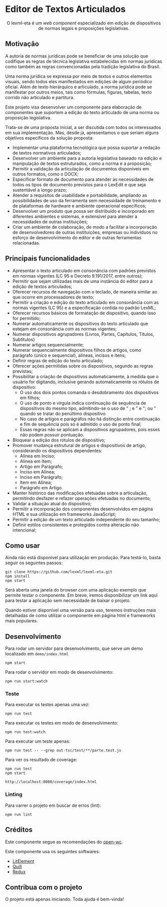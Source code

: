 # Editor de Textos Articulados

<p align="center">O lexml-eta é um <i>web component</i> especializado em edição de dispositivos de normas legais e proposições legislativas.</p>

## Motivação
A autoria de normas jurídicas pode se beneficiar de uma solução que codifique as regras de técnica legislativa estabelecidas em normas jurídicas como também as regras convencionadas pela tradição legislativa do Brasil. 

Uma norma jurídica se expressa por meio de textos e outros elementos visuais, sendo todos eles manifestados em edições de algum periódico oficial. Além de texto hierárquico e articulado, a norma jurídica pode se manifestar por outros meios, tais como fórmulas, figuras, tabelas, texto corrido não articulado e partitura. 

Este projeto visa desenvolver um componente para elaboração de componentes que suportem a edição do texto articulado de uma norma ou proposição legislativa.

Trata-se de uma proposta inicial, a ser discutida com todos os interessados em sua implementação. Mas, desde já, apresentamos o que seriam alguns objetivos específicos da solução proposta:

- Implementar uma plataforma tecnológica que possa suportar a redação de textos normativos articulados; 
- Desenvolver um ambiente para a autoria legislativa baseado na edição e manipulação de textos estruturados, como a norma e a proposição;
- Permitir a validação da articulação de documentos disponíveis em outros formatos, como o DOCX;
- Especificar formato de documento para atender às necessidades de todos os tipos de documento previstos para o LexEdit e que seja sustentável a longo prazo;
- Atender a requisitos de usabilidade e portabilidade, ampliando as possibilidades de uso da ferramenta sem necessidade de treinamento e de plataformas de hardware e ambiente operacional específicos;
- Desenvolver um produto que possa ser distribuído e incorporado em diferentes ambientes e sistemas, e extensível para atender a necessidades de outras instituições;
- Criar um  ambiente de colaboração, de modo a facilitar a incorporação de desenvolvedores de outras instituições, empresas ou indivíduos no esforço de desenvolvimento do editor e de outras ferramentas relacionadas.

## Principais funcionalidades

- Apresentar o texto articulado em consonância com padrões previstos em normas vigentes (LC 95 e Decreto 9.191/2017, entre outros);
- Permitir que sejam utilizadas mais de uma instância do editor para a edição de textos articulados;
- Oferecer recursos de navegação com o teclado, de maneira similar ao que ocorre em processadores de texto;
- Permitir a criação e edição do texto articulado em consonância com as normas vigentes (LC 95) e a especificação contida no padrão LexML;
- Oferecer recursos básicos de formatação de dispositivo, quando isso for permitido;
- Numerar automaticamente os dispositivos do texto articulado que estejam em consonância com as normas vigentes;
- Numerar dispositivos agrupadores (Livros, Partes, Capítulos, Títulos, Subtítulos)
- Numerar artigos sequencialmente;
- Numerar sequencialmente dispositivos filhos de artigos, como parágrafo (único e sequencial), alíneas, incisos e itens;
- Definir regras de edição do texto articulado;
- Oferecer ações permitidas sobre os dispositivos, segundo as regras previstas; 
- Possibilitar a criação de dispositivos automaticamente, à medida que o usuário for digitando, inclusive gerando automaticamente os rótulos de dispositivo:
  - O uso dos dois pontos comanda o desdobramento dos dispositivos em filhos;
  - O uso de ponto e vírgula indica continuação de sequência de dispositivos do mesmo tipo, admitindo-se o uso de " ; e " e "; ou " quando se tratar do penúltimo dispositivo
  - No caso de artigos e parágráfos não há distinção entre continuação e fim de sequência pois só é admitido o uso de ponto final;
  - Essas regras não se aplicam a dispositivos agrupadores, pois esses não podem possuir pontuação.
- Bloquear a edição dos rótulos de dispositivo;
- Promover mudança estrutural de artigos e dispositivos de artigo, considerando os dispositivos dependentes:
  - Alinea em Inciso;
  - Alinea em Item;
  - Artigo em Parágrafo;
  - Inciso em Alínea;
  - Inciso em Parágrafo;
  - Item em Alínea;
  - Parágrafo em Artigo.
- Manter histórico das modificações efetuadas sobre a articulação, permitindo desfazer e refazer operações efetuadas no documento;
- Validar a situação atual do dispositivo;
- Permitir a incorporação dos componentes desenvolvidos em página HTML e sua utilização em frameworks JavaScript;
- Permitir a edição de um texto articulado independente do seu tamanho;
- Definir estilos consistentes e protegidos contra alteração não intencional;

## Como usar

Ainda não está disponível para utilização em produção. Para testá-lo, basta seguir os seguintes passos:

```
git clone https://github.com/lexml/lexml-eta.git
npm install
npm start
```
Será aberta uma janela do browser com uma aplicação exemplo que permite testar o componente. Em breve, iremos disponibilizar um link aqui para testar a aplicação sem necessidade de baixar o projeto.

Quando estiver disponível uma versão para uso, teremos instruções mais detalhadas de como utilizar o componente em página html e frameworks mais populares. 

## Desenvolvimento

Para rodar um servidor para desenvolvimento, que serve um demo localizado em `demo/index.html`

```
npm start
```

Para rodar o servidor em modo de desenvolvimento:

```
npm run start:watch

```
### Teste

Para executar os testes apenas uma vez:

```
npm run test

```

Para executar os testes em modo de desenvolvimento:

```
npm run test:watch

```

Para executar um teste apenas:

```
npm run test -- --grep out-tsc/test/**/parte.test.js
```

Para ver os resultado de coverage:

```
npm run test
npm start

http://localhost:8000/coverage/index.html
```

### Linting

Para varrer o projeto em buscar de erros (lint):

```
npm run lint
```

## Créditos

Este componente segue as recomendações do [open-wc](https://github.com/open-wc/open-wc).

Este componente usa os seguintes softwares:

- [LitElement](https://lit-element.polymer-project.org/) 
- [Quill](https://quilljs.com/docs/quickstart/)
- [Redux](https://redux.js.org/)


## Contribua com o projeto
O projeto está apenas iniciando. Toda ajuda é bem-vinda!

